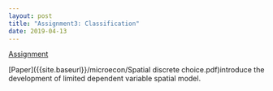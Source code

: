 ```yaml
---
layout: post
title: "Assignment3: Classification"
date: 2019-04-13
---
```

[Assignment]({{site.baseurl}}/microecon/assignment_3.pdf)

[Paper]({{site.baseurl}}/microecon/Spatial discrete choice.pdf)introduce the development of limited dependent variable spatial model.
